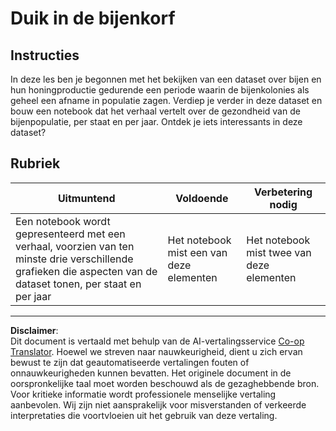 <!--
CO_OP_TRANSLATOR_METADATA:
{
  "original_hash": "680419753c086eef51be86607c623945",
  "translation_date": "2025-08-28T15:43:40+00:00",
  "source_file": "3-Data-Visualization/12-visualization-relationships/assignment.md",
  "language_code": "nl"
}
-->
# Duik in de bijenkorf

## Instructies

In deze les ben je begonnen met het bekijken van een dataset over bijen en hun honingproductie gedurende een periode waarin de bijenkolonies als geheel een afname in populatie zagen. Verdiep je verder in deze dataset en bouw een notebook dat het verhaal vertelt over de gezondheid van de bijenpopulatie, per staat en per jaar. Ontdek je iets interessants in deze dataset?

## Rubriek

| Uitmuntend                                                                                                                                              | Voldoende                                | Verbetering nodig                        |
| ------------------------------------------------------------------------------------------------------------------------------------------------------- | ---------------------------------------- | ---------------------------------------- |
| Een notebook wordt gepresenteerd met een verhaal, voorzien van ten minste drie verschillende grafieken die aspecten van de dataset tonen, per staat en per jaar | Het notebook mist een van deze elementen | Het notebook mist twee van deze elementen |

---

**Disclaimer**:  
Dit document is vertaald met behulp van de AI-vertalingsservice [Co-op Translator](https://github.com/Azure/co-op-translator). Hoewel we streven naar nauwkeurigheid, dient u zich ervan bewust te zijn dat geautomatiseerde vertalingen fouten of onnauwkeurigheden kunnen bevatten. Het originele document in de oorspronkelijke taal moet worden beschouwd als de gezaghebbende bron. Voor kritieke informatie wordt professionele menselijke vertaling aanbevolen. Wij zijn niet aansprakelijk voor misverstanden of verkeerde interpretaties die voortvloeien uit het gebruik van deze vertaling.